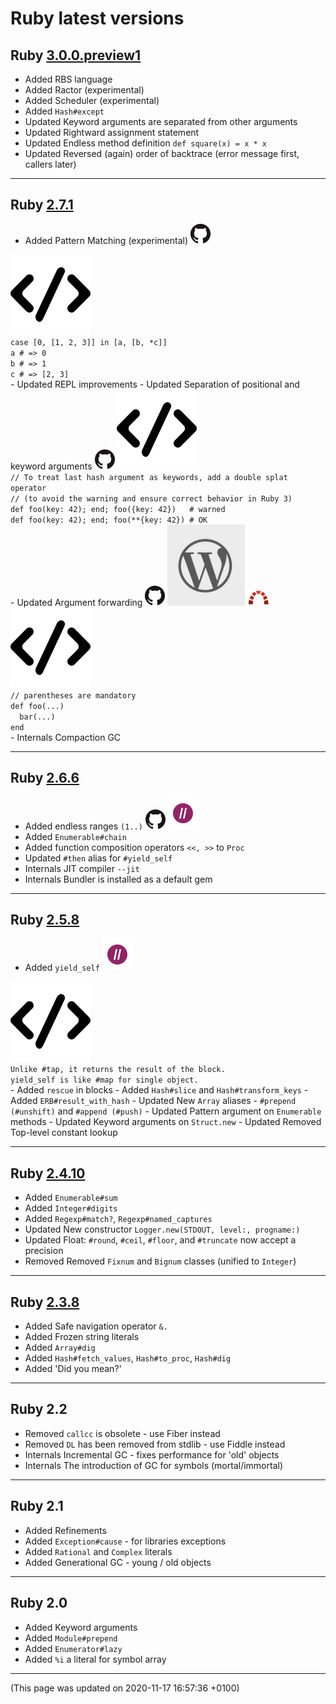 # Ruby latest versions




## Ruby [3.0.0.preview1](https://www.ruby-lang.org/en/news/2020/09/25/ruby-3-0-0-preview1-released/)  <div class='icon-label calendar' title='Released on 2020-09-25'><div data-icon='ei-calendar' data-size='s'></div></div>
  
  - <span class='badge badge-pill badge-success'>Added</span>
  RBS language  
  - <span class='badge badge-pill badge-success'>Added</span>
  Ractor (experimental)  
  - <span class='badge badge-pill badge-success'>Added</span>
  Scheduler (experimental)  
  - <span class='badge badge-pill badge-success'>Added</span>
  <code>Hash#except</code>  
  - <span class='badge badge-pill badge-primary'>Updated</span>
  Keyword arguments are separated from other arguments  
  - <span class='badge badge-pill badge-primary'>Updated</span>
  Rightward assignment statement  
  - <span class='badge badge-pill badge-primary'>Updated</span>
  Endless method definition <code>def square(x) = x * x</code>  
  - <span class='badge badge-pill badge-primary'>Updated</span>
  Reversed (again) order of backtrace (error message first, callers later)  
  
----



## Ruby [2.7.1](https://www.ruby-lang.org/en/news/2020/03/31/ruby-2-7-1-released/)  <div class='icon-label calendar' title='Released on 2020-03-31'><div data-icon='ei-calendar' data-size='s'></div></div>
  
  - <span class='badge badge-pill badge-success'>Added</span>
  Pattern Matching (experimental)  <a target='_blank' href="https://github.com/ruby/ruby/blob/ruby_2_7/NEWS#pattern-matching-"><img class="icon link-service-icon" src="/assets/link-icon-news.ico" title="Check details on NEWS page (github)"></a>
  <a data-toggle="collapse" href="#codeExample270" aria-expanded="false" aria-controls="collapseExample">
    <img class="icon link-service-icon" src="/assets/link-icon-code.ico" title="Expand code example">
  </a>
  <div class="collapse" id="codeExample270">
    <div class="alert alert-light" role="alert">
      <code class="code">case [0, [1, 2, 3]] in [a, [b, *c]]
a # => 0
b # => 1
c # => [2, 3]</code>
    </div>
  </div>
  - <span class='badge badge-pill badge-primary'>Updated</span>
  REPL improvements  
  - <span class='badge badge-pill badge-primary'>Updated</span>
  Separation of positional and keyword arguments  <a target='_blank' href="https://github.com/ruby/ruby/blob/ruby_2_7/NEWS#the-spec-of-keyword-arguments-is-changed-towards-30-"><img class="icon link-service-icon" src="/assets/link-icon-news.ico" title="Check details on NEWS page (github)"></a>
  <a data-toggle="collapse" href="#codeExample272" aria-expanded="false" aria-controls="collapseExample">
    <img class="icon link-service-icon" src="/assets/link-icon-code.ico" title="Expand code example">
  </a>
  <div class="collapse" id="codeExample272">
    <div class="alert alert-light" role="alert">
      <code class="code">// To treat last hash argument as keywords, add a double splat operator
// (to avoid the warning and ensure correct behavior in Ruby 3)
def foo(key: 42); end; foo({key: 42})   # warned
def foo(key: 42); end; foo(**{key: 42}) # OK</code>
    </div>
  </div>
  - <span class='badge badge-pill badge-primary'>Updated</span>
  Argument forwarding  <a target='_blank' href="https://github.com/ruby/ruby/blob/ruby_2_7/NEWS#other-miscellaneous-changes-"><img class="icon link-service-icon" src="/assets/link-icon-news.ico" title="Check details on NEWS page (github)"></a> <a target='_blank' href="https://www.mendelowski.com/docs/ruby/new-way-for-argument-forwarding-in-27/"><img class="icon link-service-icon" src="/assets/link-icon-post.ico" title="Check a blog post about this change"></a> <a target='_blank' href="https://bugs.ruby-lang.org/issues/16253"><img class="icon link-service-icon" src="/assets/link-icon-rblang.ico" title=""></a>
  <a data-toggle="collapse" href="#codeExample273" aria-expanded="false" aria-controls="collapseExample">
    <img class="icon link-service-icon" src="/assets/link-icon-code.ico" title="Expand code example">
  </a>
  <div class="collapse" id="codeExample273">
    <div class="alert alert-light" role="alert">
      <code class="code">// parentheses are mandatory
def foo(...)
  bar(...)
end</code>
    </div>
  </div>
  - <span class='badge badge-pill badge-dark'>Internals</span>
  Compaction GC  
  
----



## Ruby [2.6.6](https://www.ruby-lang.org/en/news/2020/03/31/ruby-2-6-6-released/)  <div class='icon-label calendar' title='Released on 2020-03-31'><div data-icon='ei-calendar' data-size='s'></div></div>
  
  - <span class='badge badge-pill badge-success'>Added</span>
  endless ranges <code>(1..)</code>  <a target='_blank' href="https://github.com/ruby/ruby/blob/ruby_2_6/NEWS#language-changes-"><img class="icon link-service-icon" src="/assets/link-icon-news.ico" title="Check details on NEWS page (github)"></a> <a target='_blank' href="https://grep.app/search?q=%281..%29&filter[lang][0]=Ruby"><img class="icon link-service-icon" src="/assets/link-icon-grep-app.ico" title="Check code examples on grep.app"></a>
  - <span class='badge badge-pill badge-success'>Added</span>
  <code>Enumerable#chain</code>  
  - <span class='badge badge-pill badge-success'>Added</span>
  function composition operators <code><<, >></code> to <code>Proc</code>  
  - <span class='badge badge-pill badge-primary'>Updated</span>
  <code>#then</code> alias for <code>#yield_self</code>  
  - <span class='badge badge-pill badge-dark'>Internals</span>
  JIT compiler <code>--jit</code>  
  - <span class='badge badge-pill badge-dark'>Internals</span>
  Bundler is installed as a default gem  
  
----



## Ruby [2.5.8](https://www.ruby-lang.org/en/news/2020/03/31/ruby-2-5-8-released/)  <div class='icon-label calendar' title='Released on 2020-03-31'><div data-icon='ei-calendar' data-size='s'></div></div>
  
  - <span class='badge badge-pill badge-success'>Added</span>
  <code>yield_self</code>  <a target='_blank' href="https://grep.app/search?q=%5C.yield_self&regexp=true&filter[lang][0]=Ruby"><img class="icon link-service-icon" src="/assets/link-icon-grep-app.ico" title="Check code examples on grep.app"></a>
  <a data-toggle="collapse" href="#codeExample250" aria-expanded="false" aria-controls="collapseExample">
    <img class="icon link-service-icon" src="/assets/link-icon-code.ico" title="Expand code example">
  </a>
  <div class="collapse" id="codeExample250">
    <div class="alert alert-light" role="alert">
      <code class="code">Unlike #tap, it returns the result of the block.
yield_self is like #map for single object.</code>
    </div>
  </div>
  - <span class='badge badge-pill badge-success'>Added</span>
  <code>rescue</code> in blocks  
  - <span class='badge badge-pill badge-success'>Added</span>
  <code>Hash#slice</code> and <code>Hash#transform_keys</code>  
  - <span class='badge badge-pill badge-success'>Added</span>
  <code>ERB#result_with_hash</code>  
  - <span class='badge badge-pill badge-primary'>Updated</span>
  New <code>Array</code> aliases - <code>#prepend (#unshift)</code> and <code>#append (#push)</code>  
  - <span class='badge badge-pill badge-primary'>Updated</span>
  Pattern argument on <code>Enumerable</code> methods  
  - <span class='badge badge-pill badge-primary'>Updated</span>
  Keyword arguments on <code>Struct.new</code>  
  - <span class='badge badge-pill badge-primary'>Updated</span>
  Removed Top-level constant lookup  
  
----



## Ruby [2.4.10](https://www.ruby-lang.org/en/news/2020/03/31/ruby-2-4-10-released/) <div class='icon-label eol' title='All maintenance ended on 2020-03-31'><div data-icon='ei-lock' data-size='s'></div></div> <div class='icon-label calendar' title='Released on 2020-03-31'><div data-icon='ei-calendar' data-size='s'></div></div>
  
  - <span class='badge badge-pill badge-success'>Added</span>
  <code>Enumerable#sum</code>  
  - <span class='badge badge-pill badge-success'>Added</span>
  <code>Integer#digits</code>  
  - <span class='badge badge-pill badge-success'>Added</span>
  <code>Regexp#match?</code>, <code>Regexp#named_captures</code>  
  - <span class='badge badge-pill badge-primary'>Updated</span>
  New constructor <code>Logger.new(STDOUT, level:, progname:)</code>  
  - <span class='badge badge-pill badge-primary'>Updated</span>
  Float: <code>#round</code>, <code>#ceil</code>, <code>#floor</code>, and <code>#truncate</code> now accept a precision  
  - <span class='badge badge-pill badge-danger'>Removed</span>
  Removed <code>Fixnum</code> and <code>Bignum</code> classes (unified to <code>Integer</code>)  
  
----



## Ruby [2.3.8](https://www.ruby-lang.org/en/news/2018/10/17/ruby-2-3-8-released) <div class='icon-label eol' title='All maintenance ended on 2019-03-31'><div data-icon='ei-lock' data-size='s'></div></div> <div class='icon-label calendar' title='Released on 2018-10-17'><div data-icon='ei-calendar' data-size='s'></div></div>
  
  - <span class='badge badge-pill badge-success'>Added</span>
  Safe navigation operator <code>&.</code>  
  - <span class='badge badge-pill badge-success'>Added</span>
  Frozen string literals  
  - <span class='badge badge-pill badge-success'>Added</span>
  <code>Array#dig</code>  
  - <span class='badge badge-pill badge-success'>Added</span>
  <code>Hash#fetch_values</code>, <code>Hash#to_proc</code>, <code>Hash#dig</code>  
  - <span class='badge badge-pill badge-success'>Added</span>
  'Did you mean?'  
  
----



## Ruby 2.2
  
  - <span class='badge badge-pill badge-danger'>Removed</span>
  <code>callcc</code> is obsolete - use Fiber instead  
  - <span class='badge badge-pill badge-danger'>Removed</span>
  <code>DL</code> has been removed from stdlib - use Fiddle instead  
  - <span class='badge badge-pill badge-dark'>Internals</span>
  Incremental GC - fixes performance for 'old' objects  
  - <span class='badge badge-pill badge-dark'>Internals</span>
  The introduction of GC for symbols (mortal/immortal)  
  
----



## Ruby 2.1
  
  - <span class='badge badge-pill badge-success'>Added</span>
  Refinements  
  - <span class='badge badge-pill badge-success'>Added</span>
  <code>Exception#cause</code> - for libraries exceptions  
  - <span class='badge badge-pill badge-success'>Added</span>
  <code>Rational</code> and <code>Complex</code> literals  
  - <span class='badge badge-pill badge-success'>Added</span>
  Generational GC - young / old objects  
  
----



## Ruby 2.0
  
  - <span class='badge badge-pill badge-success'>Added</span>
  Keyword arguments  
  - <span class='badge badge-pill badge-success'>Added</span>
  <code>Module#prepend</code>  
  - <span class='badge badge-pill badge-success'>Added</span>
  <code>Enumerator#lazy</code>  
  - <span class='badge badge-pill badge-success'>Added</span>
  <code>%i</code> a literal for symbol array  
  
----

(This page was updated on 2020-11-17 16:57:36 +0100)
